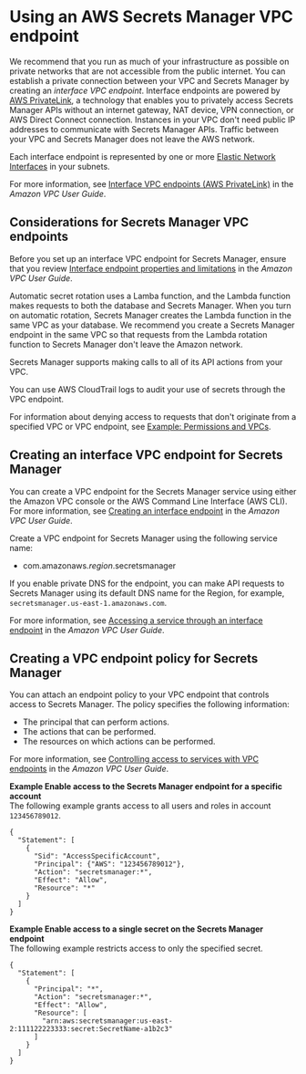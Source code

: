 # Using an AWS Secrets Manager VPC endpoint<a name="vpc-endpoint-overview"></a>

We recommend that you run as much of your infrastructure as possible on private networks that are not accessible from the public internet\. You can establish a private connection between your VPC and Secrets Manager by creating an *interface VPC endpoint*\. Interface endpoints are powered by [AWS PrivateLink](http://aws.amazon.com/privatelink), a technology that enables you to privately access Secrets Manager APIs without an internet gateway, NAT device, VPN connection, or AWS Direct Connect connection\. Instances in your VPC don't need public IP addresses to communicate with Secrets Manager APIs\. Traffic between your VPC and Secrets Manager does not leave the AWS network\. 

Each interface endpoint is represented by one or more [Elastic Network Interfaces](https://docs.aws.amazon.com/AWSEC2/latest/UserGuide/using-eni.html) in your subnets\. 

For more information, see [Interface VPC endpoints \(AWS PrivateLink\)](https://docs.aws.amazon.com/vpc/latest/userguide/vpce-interface.html) in the *Amazon VPC User Guide*\. 

## Considerations for Secrets Manager VPC endpoints<a name="vpc-endpoint-considerations"></a>

Before you set up an interface VPC endpoint for Secrets Manager, ensure that you review [Interface endpoint properties and limitations](https://docs.aws.amazon.com/vpc/latest/userguide/vpce-interface.html#vpce-interface-limitations) in the *Amazon VPC User Guide*\. 

Automatic secret rotation uses a Lamba function, and the Lambda function makes requests to both the database and Secrets Manager\. When you turn on automatic rotation, Secrets Manager creates the Lambda function in the same VPC as your database\. We recommend you create a Secrets Manager endpoint in the same VPC so that requests from the Lambda rotation function to Secrets Manager don't leave the Amazon network\. 

Secrets Manager supports making calls to all of its API actions from your VPC\. 

You can use AWS CloudTrail logs to audit your use of secrets through the VPC endpoint\. 

For information about denying access to requests that don't originate from a specified VPC or VPC endpoint, see [Example: Permissions and VPCs](auth-and-access_examples.md#auth-and-access_examples_vpc)\. 

## Creating an interface VPC endpoint for Secrets Manager<a name="vpc-endpoint-create"></a>

You can create a VPC endpoint for the Secrets Manager service using either the Amazon VPC console or the AWS Command Line Interface \(AWS CLI\)\. For more information, see [Creating an interface endpoint](https://docs.aws.amazon.com/vpc/latest/userguide/vpce-interface.html#create-interface-endpoint) in the *Amazon VPC User Guide*\.

Create a VPC endpoint for Secrets Manager using the following service name: 
+ com\.amazonaws\.*region*\.secretsmanager 

If you enable private DNS for the endpoint, you can make API requests to Secrets Manager using its default DNS name for the Region, for example, `secretsmanager.us-east-1.amazonaws.com`\. 

For more information, see [Accessing a service through an interface endpoint](https://docs.aws.amazon.com/vpc/latest/userguide/vpce-interface.html#access-service-though-endpoint) in the *Amazon VPC User Guide*\.

## Creating a VPC endpoint policy for Secrets Manager<a name="vpc-endpoint-policy"></a>

You can attach an endpoint policy to your VPC endpoint that controls access to Secrets Manager\. The policy specifies the following information:
+ The principal that can perform actions\.
+ The actions that can be performed\.
+ The resources on which actions can be performed\.

For more information, see [Controlling access to services with VPC endpoints](https://docs.aws.amazon.com/vpc/latest/userguide/vpc-endpoints-access.html) in the *Amazon VPC User Guide*\. 

**Example Enable access to the Secrets Manager endpoint for a specific account**  
The following example grants access to all users and roles in account `123456789012`\.  

```
{
  "Statement": [
    {
      "Sid": "AccessSpecificAccount",
      "Principal": {"AWS": "123456789012"},
      "Action": "secretsmanager:*",
      "Effect": "Allow",
      "Resource": "*"
    }
  ]
}
```

**Example Enable access to a single secret on the Secrets Manager endpoint**  
The following example restricts access to only the specified secret\.   

```
{
  "Statement": [
    {
      "Principal": "*",
      "Action": "secretsmanager:*",
      "Effect": "Allow",
      "Resource": [
        "arn:aws:secretsmanager:us-east-2:111122223333:secret:SecretName-a1b2c3"
      ]
    }
  ]
}
```